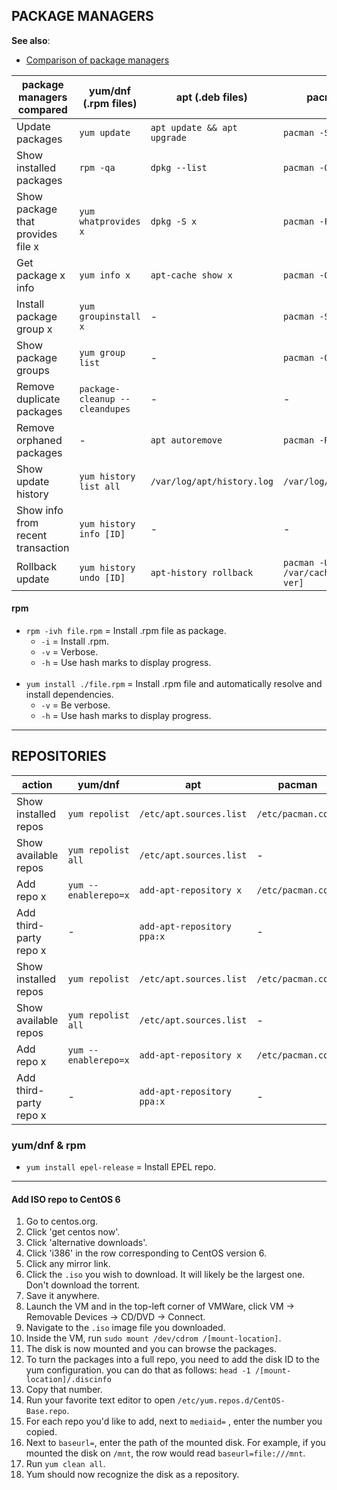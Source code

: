 
## PACKAGE MANAGERS

**See also**:
  - [Comparison of package managers](https://fusion809.github.io/comparison-of-package-managers/)

| package managers compared            | yum/dnf (.rpm files)           | apt (.deb files)            | pacman (.tgz files)           | pkg              |
|--------------------------------------|--------------------------------|-----------------------------|-------------------------------|------------------|
| Update packages                      | `yum update`                   | `apt update && apt upgrade` | `pacman -Syu`                 | `pkg update`     |
| Show installed packages              | `rpm -qa`                      | `dpkg --list`               | `pacman -Q`                   | `pkg info`       |
| Show package that provides file x    | `yum whatprovides x`           | `dpkg -S x`                 | `pacman -F x`                 | `pkg which x`    |
| Get package x info                   | `yum info x`                   | `apt-cache show x`          | `pacman -Qi x`                | `pkg info x`     |
| Install package group x              | `yum groupinstall x`           | -                           | `pacman -S x`                 | -                |
| Show package groups                  | `yum group list`               | -                           | `pacman -Qg`                  | -                |
| Remove duplicate packages            | `package-cleanup --cleandupes` | -                           | -                             | -                |
| Remove orphaned packages             | -                              | `apt autoremove`            | `pacman -Rns $(pacman -Qdtq)` | `pkg autoremove` |
| Show update history                  | `yum history list all`         | `/var/log/apt/history.log`  | `/var/log/pacman.log`         | -                |
| Show info from recent transaction    | `yum history info [ID]`        | -                           | -                             | -                |
| Rollback update                      | `yum history undo [ID]`        | `apt-history rollback`      | `pacman -U /var/cache/pacman/pkg/[pkg-ver]`|     |

#### rpm

- `rpm -ivh file.rpm` = Install .rpm file as package.
  - `-i` = Install .rpm.
  - `-v` = Verbose.
  - `-h` = Use hash marks to display progress.
<br><br>
- `yum install ./file.rpm` = Install .rpm file and automatically resolve and install dependencies.
  - `-v` = Be verbose.
  - `-h` = Use hash marks to display progress.


---
## REPOSITORIES

| action                  | yum/dnf               | apt                        | pacman                    | pkg |
|-------------------------|-----------------------|----------------------------|---------------------------|-----|
| Show installed repos    | `yum repolist`        | `/etc/apt.sources.list`    | `/etc/pacman.conf`        |     |
| Show available repos    | `yum repolist all`    | `/etc/apt.sources.list`    | -                         |     |
| Add repo x              | `yum --enablerepo=x`  | `add-apt-repository x`     | `/etc/pacman.conf`        |     |
| Add third-party repo x  | -                     | `add-apt-repository ppa:x` | -                         |     |
| Show installed repos    | `yum repolist`        | `/etc/apt.sources.list`    | `/etc/pacman.conf`        |     |
| Show available repos    | `yum repolist all`    | `/etc/apt.sources.list`    | -                         |     |
| Add repo x              | `yum --enablerepo=x`  | `add-apt-repository x`     | `/etc/pacman.conf`        |     |
| Add third-party repo x  | -                     | `add-apt-repository ppa:x` | -                         |     |

### yum/dnf & rpm

- `yum install epel-release` = Install EPEL repo.

---
#### Add ISO repo to CentOS 6

1. Go to centos.org.
1. Click 'get centos now'.
1. Click 'alternative downloads'.
1. Click 'i386' in the row corresponding to CentOS version 6.
1. Click any mirror link.
1. Click the `.iso` you wish to download. It will likely be the largest one. Don't download the torrent.
1. Save it anywhere.
1. Launch the VM and in the top-left corner of VMWare, click VM -> Removable Devices -> CD/DVD -> Connect.
1. Navigate to the `.iso` image file you downloaded.
1. Inside the VM, run `sudo mount /dev/cdrom /[mount-location]`.
1. The disk is now mounted and you can browse the packages.
1. To turn the packages into a full repo, you need to add the disk ID to the yum configuration. you can do that as follows: `head -1 /[mount-location]/.discinfo`
1. Copy that number.
1. Run your favorite text editor to open `/etc/yum.repos.d/CentOS-Base.repo`.
1. For each repo you'd like to add, next to `mediaid=` , enter the number you copied.
1. Next to `baseurl=`, enter the path of the mounted disk. For example, if you mounted the disk on `/mnt`, the row would read `baseurl=file:///mnt`.
1. Run `yum clean all`.
1. Yum should now recognize the disk as a repository.

